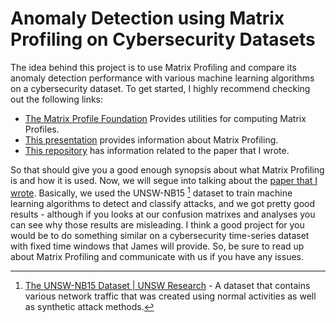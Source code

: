 # Anomaly Detection using Matrix Profiling on Cybersecurity Datasets

The idea behind this project is to use Matrix Profiling and compare its anomaly detection performance with various machine learning algorithms on a cybersecurity dataset. To get started, I highly recommend checking out the following links:

- [The Matrix Profile Foundation](https://matrixprofile.org/) Provides utilities for computing Matrix Profiles.
- [This presentation](https://www.cs.ucr.edu/~eamonn/Matrix_Profile_Tutorial_Part2.pdf) provides information about Matrix Profiling.
- [This repository](https://datascience.aeolus.wsu.edu/nwaltz/cyber-security-analysis) has information related to the paper that I wrote.

So that should give you a good enough synopsis about what Matrix Profiling is and how it is used. Now, we will segue into talking about the [paper that I wrote](https://www.overleaf.com/read/txttqnhtdnrp). Basically, we used the UNSW-NB15 [^UNSW] dataset to train machine learning algorithms to detect and classify attacks, and we got pretty good results - although if you looks at our confusion matrixes and analyses you can see why those results are misleading. I think a good project for you would be to do something similar on a cybersecurity time-series dataset with fixed time windows that James will provide. So, be sure to read up about Matrix Profiling and communicate with us if you have any issues.


[^UNSW]: [The UNSW-NB15 Dataset | UNSW Research](https://research.unsw.edu.au/projects/unsw-nb15-dataset) - A dataset that contains various network traffic that was created using normal activities as well as synthetic attack methods.
